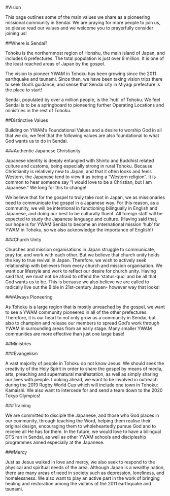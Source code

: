 #Vision

This page outlines some of the main values we share as a pioneering missional community in Sendai. We are praying for more people to join us, so please read our values and we welcome you to prayerfully consider joining us!

##Where is Sendai?

Tohoku is the northernmost region of Honshu, the main island of Japan, and includes 6 prefectures. The total population is just over 9 million. It is one of the least reached areas of Japan by the gospel. 

The vision to pioneer YWAM in Tohoku has been growing since the 2011 earthquake and tsunami. Since then, we have been taking vision trips there to seek God’s guidance, and sense that Sendai city in Miyagi prefecture is the place to start!

Sendai, populated by over a million people, is the ‘hub’ of Tohoku. We feel Sendai is to be a springboard to pioneering further Operating Locations and ministries in the rest of Tohoku.

##Distinctive Values

Building on YWAM’s Foundational Values and a desire to worship God in all that we do, we feel that the following values are also foundational to what God wants us to do in Sendai.

###Authentic Japanese Christianity

Japanese identity is deeply entangled with Shinto and Buddhist related culture and customs, being especially strong in rural Tohoku. Because Christianity is relatively new to Japan, and that it often looks and feels Western, the Japanese tend to view it as being a “Western religion”. It is common to hear someone say “I would love to be a Christian, but I am Japanese.” We long for this to change!

We believe that for the gospel to truly take root in Japan, we as missionaries need to communicate the gospel in a Japanese way. For this reason, as a community, we will be intentional in functioning bilingually in English and Japanese, and doing our best to be culturally fluent. All foreign staff will be expected to study the Japanese language and culture. (Having said that, our hope is for YWAM Sendai to become an international mission ‘hub’ for YWAM in Tohoku, so we also acknowledge the importance of English!)

###Church Unity

Churches and mission organisations in Japan struggle to communicate, pray for, and work with each other. But we believe that church unity holds the key to true revival in Japan. Therefore, we wish to actively seek relationship with believers from every church and mission organisation. We want our lifestyle and work to reflect our desire for church unity. Having said that, we must not be afraid to offend the ‘status-quo’ and be all that God wants us to be. This is because we also believe we are called to radically live out the Bible in 21st-century Japan- however way that looks!

###Always Pioneering

As Tohoku is a large region that is mostly unreached by the gospel, we want to see a YWAM community pioneered in all of the other prefectures. Therefore, it is our heart to not only grow as a community in Sendai, but also to champion and release our members to spread God’s work through YWAM in surrounding areas from an early stage. Many smaller YWAM communities are more effective than just one large base!

##Ministries

###Evangelism

A vast majority of people in Tohoku do not know Jesus. We should seek the creativity of the Holy Spirit in order to share the gospel by means of media, arts, preaching and supernatural manifestation, as well as simply sharing our lives with people. Looking ahead, we want to be involved in outreach during the 2019 Rugby World Cup which will include one town in Tohoku: Kamaishi. We also want to intercede for and send a team down to the 2020 Tokyo Olympics!

###Training

We are committed to disciple the Japanese, and those who God places in our community, through teaching the Word, helping them realise their original design, encouraging them to wholeheartedly pursue God and to receive all He has for them. In the future, we would love to have a bilingual DTS ran in Sendai, as well as other YWAM schools and discipleship programmes aimed especially at the Japanese.

###Mercy

Just as Jesus walked in love and mercy, we also seek to respond to the physical and spiritual needs of the area. Although Japan is a wealthy nation, there are many areas of need in society such as depression, loneliness, and homelessness. We also want to play an active part in the work of bringing healing and restoration among the victims of the 2011 earthquake and tsunami.